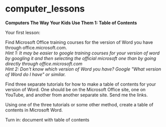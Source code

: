 computer_lessons
================

<b>Computers The Way Your Kids Use Them 1: Table of Contents</b>

Your first lesson:

Find Microsoft Office training courses for the version of Word you have through office.microsoft.com.<br />
<i>Hint 1: It may be easier to google training courses for your version of word by googling it and then selecting the official microsoft one than by going directly through office.microsoft.com</i><br />
<i>Hint 2: Don't know which version of Word you have? Google "What version of Word do I have" or similar.</i>

Find three separate tutorials for how to make a table of contents for your version of Word. One should be on the Microsoft Office site, one on YouTube, and another from another separate site. Send me the links.

Using one of the three tutorials or some other method, create a table of contents in Microsoft Word.

Turn in: document with table of contents
